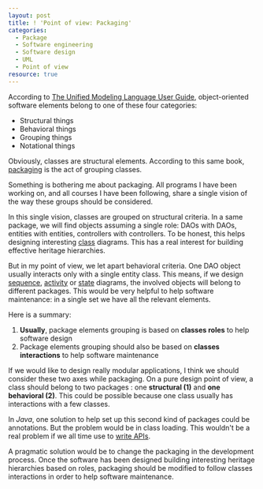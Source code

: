 ```yaml
---
layout: post
title: ! 'Point of view: Packaging'
categories:
  - Package
  - Software engineering
  - Software design
  - UML
  - Point of view
resource: true
---
```

<p>
According to <span itemscope itemtype="http://schema.org/Book">
<a itemprop="sameAs" href="http://www.worldcat.org/oclc/439579495">The Unified Modeling Language User Guide</a>,
<meta itemprop="datePublished" content="1998"/>
<link itemprop="bookFormat" href="http://schema.org/Hardcover"/>
<meta itemprop="name" content="The Unified Modeling Language User Guide"/>
<meta itemprop="author" content="Grady Booch"/>
<meta itemprop="author" content="James Rumbaugh"/>
<meta itemprop="author" content="Ivar Jacobson"/>
<meta itemprop="bookEdition" content="1st print"/>
</span> object-oriented software elements belong to one of these four categories:
</p>
<p>
<ul>
	<li>Structural things</li>
	<li>Behavioral things</li>
	<li>Grouping things</li>
	<li>Notational things</li>
</ul>
<p>
Obviously, classes are structural elements. According to this same book, <a href="http://en.wikipedia.org/wiki/Package_%28UML%29">packaging</a> is the act of grouping classes.
</p>
<p>
Something is bothering me about packaging. All programs I have been working on, and all courses I have been following, share a single vision of the way these groups should be considered.
</p>
<p>
In this single vision, classes are grouped on structural criteria. In a same package, we will find objects assuming a single role: DAOs with DAOs, entities with entities, controllers with controllers. To be honest, this helps designing interesting <a href="http://en.wikipedia.org/wiki/Class_diagram">class</a> diagrams. This has a real interest for building effective heritage hierarchies.
</p>
<p>
But in my point of view, we let apart behavioral criteria. One DAO object usually interacts only with a single entity class. This means, if we design <a href="http://en.wikipedia.org/wiki/Sequence_diagram">sequence</a>, <a href="http://en.wikipedia.org/wiki/Activity_diagram">activity</a> or <a href="http://en.wikipedia.org/wiki/State_diagram_%28UML%29">state</a> diagrams, the involved objects will belong to different packages. This would be very helpful to help software maintenance: in a single set we have all the relevant elements.
</p>
Here is a summary:
<ol>
	<li><b>Usually</b>, package elements grouping is based on <b>classes roles</b> to help software design</li>
	<li>Package elements grouping should also be based on <b>classes interactions</b> to help software maintenance</li>
</ol>
<p>
If we would like to design really modular applications, I think we should consider these two axes while packaging. On a pure design point of view, a class should belong to two packages : one <b>structural (1)</b> and <b>one behavioral (2)</b>. This could be possible because one class usually has interactions with a few classes.
</p>
<p>
In <em>Java</em>, one solution to help set up this second kind of packages could be annotations. But the problem would be in class loading. This wouldn't be a real problem if we all time use to <a href="http://dx.doi.org/10.1145/1176617.1176622">write APIs</a>.
</p>
<p>
A pragmatic solution would be to change the packaging in the development process. Once the software has been designed building interesting heritage hierarchies based on roles, packaging should be modified to follow classes interactions in order to help software maintenance.
</p>
